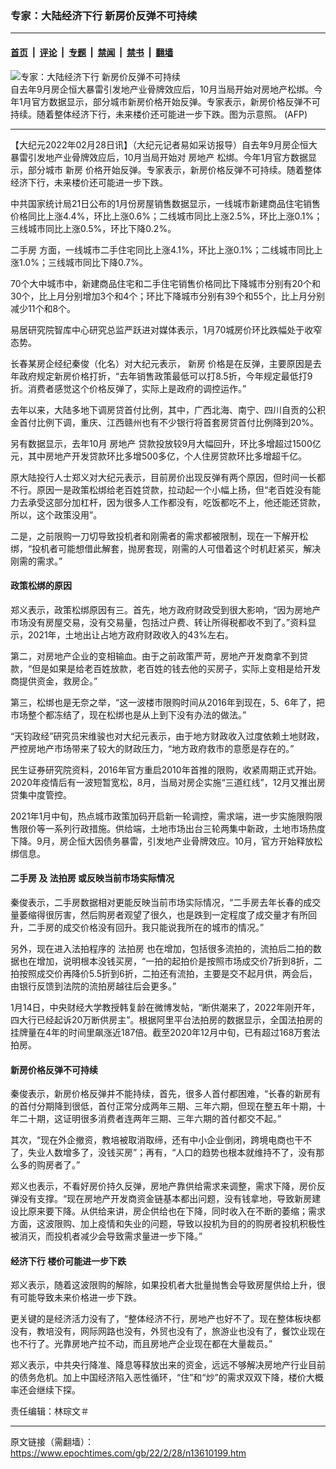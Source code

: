 ### 专家：大陆经济下行 新房价反弹不可持续

---

#### [首页](../../../..?n13610199) &nbsp;|&nbsp; [评论](../../../../../epoch-comment?n13610199) &nbsp;|&nbsp; [专题](../../../../../epoch-special?n13610199) &nbsp;|&nbsp; [禁闻](../../../../../epoch-news?n13610199) &nbsp;|&nbsp; [禁书](../../../../../books?n13610199) &nbsp;|&nbsp; [翻墙](https://github.com/gfw-breaker/nogfw/blob/master/README.md?n13610199)


<div><img alt="专家：大陆经济下行 新房价反弹不可持续" class="attachment-djy_600_400 size-djy_600_400 wp-post-image" src="https://i.epochtimes.com/assets/uploads/2022/02/id13610537-63d46a0c2aa1423f8fa23cdd1f1ae8eb-600x400.jpg"/>
<div class="caption">
 自去年9月房企恒大暴雷引发地产业骨牌效应后，10月当局开始对房地产松绑。今年1月官方数据显示，部分城市新房价格开始反弹。专家表示，新房价格反弹不可持续。随着整体经济下行，未来楼价还可能进一步下跌。图为示意照。 (AFP)
</div></div><hr/><div class="post_content" id="artbody" itemprop="articleBody">
 <!-- article content begin -->
 <p>
  【大纪元2022年02月28日讯】（大纪元记者易如采访报导）自去年9月房企恒大暴雷引发地产业骨牌效应后，10月当局开始对
  <ok href="https://www.epochtimes.com/gb/tag/%E6%88%BF%E5%9C%B0%E4%BA%A7.html">
   房地产
  </ok>
  松绑。今年1月官方数据显示，部分城市
  <ok href="https://www.epochtimes.com/gb/tag/%E6%96%B0%E6%88%BF.html">
   新房
  </ok>
  价格开始反弹。专家表示，新房价格反弹不可持续。随着整体经济下行，未来楼价还可能进一步下跌。
 </p>
 <p>
  中共国家统计局21日公布的1月份房屋销售数据显示，一线城市新建商品住宅销售价格同比上涨4.4%，环比上涨0.6%；二线城市同比上涨2.5%，环比上涨0.1%；三线城市同比上涨0.5%，环比下降0.2%。
 </p>
 <p>
  <ok href="https://www.epochtimes.com/gb/tag/%E4%BA%8C%E6%89%8B%E6%88%BF.html">
   二手房
  </ok>
  方面，一线城市二手住宅同比上涨4.1%，环比上涨0.1%；二线城市同比上涨1.0%；三线城市同比下降0.7%。
 </p>
 <p>
  70个大中城市中，新建商品住宅和二手住宅销售价格同比下降城市分别有20个和30个，比上月分别增加3个和4个；环比下降城市分别有39个和55个，比上月分别减少11个和8个。
 </p>
 <p>
  易居研究院智库中心研究总监严跃进对媒体表示，1月70城房价环比跌幅处于收窄态势。
 </p>
 <p>
  长春某房企经纪秦俊（化名）对大纪元表示，
  <ok href="https://www.epochtimes.com/gb/tag/%E6%96%B0%E6%88%BF.html">
   新房
  </ok>
  价格是在反弹，主要原因是去年政府规定新房价格打折，“去年销售政策最低可以打8.5折，今年规定最低打9折。消费者感觉这个价格反弹了，实际上是政府的调控运作。”
 </p>
 <p>
  去年以来，大陆多地下调房贷首付比例，其中，广西北海、南宁、四川自贡的公积金首付比例下调，重庆、江西赣州也有不少银行将首套房贷首付比例降到20%。
 </p>
 <p>
  另有数据显示，去年10月
  <ok href="https://www.epochtimes.com/gb/tag/%E6%88%BF%E5%9C%B0%E4%BA%A7.html">
   房地产
  </ok>
  贷款投放较9月大幅回升，环比多增超过1500亿元，其中房地产开发贷款环比多增500多亿，个人住房贷款环比多增超千亿。
 </p>
 <p>
  原大陆投行人士郑义对大纪元表示，目前房价出现反弹有两个原因，但时间一长都不行。原因一是政策松绑给老百姓贷款，拉动起一个小幅上扬，但“老百姓没有能力去承受这部分加杠杆，因为很多人工作都没有，吃饭都吃不上，他还能还贷款，所以，这个政策没用”。
 </p>
 <p>
  二是，之前限购一刀切导致投机者和刚需者的需求都被限制，现在一下解开松绑，“投机者可能想借此解套，抛房套现，刚需的人可借着这个时机赶紧买，解决刚需的需求。”
 </p>
 <h4>
  政策松绑的原因
 </h4>
 <p>
  郑义表示，政策松绑原因有三。首先，地方政府财政受到很大影响，“因为房地产市场没有房屋交易，没有交易量，包括过户费、转让所得税都收不到了。”资料显示，2021年，土地出让占地方政府财政收入的43%左右。
 </p>
 <p>
  第二，对房地产企业的变相输血。由于之前政策严苛，房地产开发商拿不到贷款，“但是如果是给老百姓放款，老百姓的钱去他的买房子，实际上变相是给开发商提供资金，救房企。”
 </p>
 <p>
  第三，松绑也是无奈之举，“这一波楼市限购时间从2016年到现在，5、6年了，把市场整个都冻结了，现在松绑也是从上到下没有办法的做法。”
 </p>
 <p>
  “天钧政经”研究员宋维骏也对大纪元表示，由于地方财政收入过度依赖土地财政，严控房地产市场带来了较大的财政压力，“地方政府救市的意愿是存在的。”
 </p>
 <p>
  民生证券研究院资料，2016年官方重启2010年首推的限购，收紧周期正式开始。2020年疫情后有一波短暂宽松，8月，当局对房企实施“三道红线”，12月又推出房贷集中度管控。
 </p>
 <p>
  2021年1月中旬，热点城市政策加码开启新一轮调控，需求端，进一步实施限购限售限价等一系列行政措施。供给端，土地市场出台三轮两集中新政，土地市场热度下降。9月，房企恒大因债务暴雷，引发地产业骨牌效应。10月，官方开始释放松绑信息。
 </p>
 <h4>
  <ok href="https://www.epochtimes.com/gb/tag/%E4%BA%8C%E6%89%8B%E6%88%BF.html">
   二手房
  </ok>
  及
  <ok href="https://www.epochtimes.com/gb/tag/%E6%B3%95%E6%8B%8D%E6%88%BF.html">
   法拍房
  </ok>
  或反映当前市场实际情况
 </h4>
 <p>
  秦俊表示，二手房数据相对更能反映当前市场实际情况，“二手房去年长春的成交量萎缩得很厉害，然后购房者观望了很久，也是跌到一定程度了成交量才有所回升，二手房的成交价格没有回升。我只能说我所在的城市的情况。”
 </p>
 <p>
  另外，现在进入法拍程序的
  <ok href="https://www.epochtimes.com/gb/tag/%E6%B3%95%E6%8B%8D%E6%88%BF.html">
   法拍房
  </ok>
  也在增加，包括很多流拍的，流拍后二拍的数据也在增加，说明根本没钱买房，“一拍的起拍价是按照市场成交价7折到8折，二拍按照成交价再降价5.5折到6折，二拍还有流拍，主要是交不起月供，两会后，由银行反馈到法院的流拍房越往后会更多。”
 </p>
 <p>
  1月14日，中央财经大学教授韩复龄在微博发帖，“断供潮来了，2022年刚开年，四大行已经起诉20万断供房主”。根据阿里平台法拍房的数据显示，全国法拍房的挂牌量在4年的时间里飙涨近187倍。截至2020年12月中旬，已有超过168万套法拍房。
 </p>
 <h4>
  新房价格反弹不可持续
 </h4>
 <p>
  秦俊表示，新房价格反弹并不能持续，首先，很多人首付都困难，“长春的新房有的首付分期降到很低，首付正常分成两年三期、三年六期，但现在整五年十期，十年二十期，这证明很多消费者连两年三期、三年六期的首付都交不起。”
 </p>
 <p>
  其次，“现在外企撤资，教培被取消取缔，还有中小企业倒闭，跨境电商也干不了，失业人数增多了，没钱买房”；再有，“人口的趋势也根本就维持不了，没有那么多的购房者了。”
 </p>
 <p>
  郑义也表示，不看好房价持久反弹，房地产靠供给需求来调整，需求下降，房价反弹没有支撑。“现在房地产开发商资金链基本都出问题，没有钱拿地，导致新房建设比原来要下降。从供给来讲，房企供给也在下降，同时收入在不断的萎缩；需求方面，这波限购、加上疫情和失业的问题，导致以投机为目的的购房者投机积极性被消灭，而投机者减少会导致需求量进一步下降。”
 </p>
 <h4>
  经济下行 楼价可能进一步下跌
 </h4>
 <p>
  郑义表示，随着这波限购的解除，如果投机者大批量抛售会导致房屋供给上升，很有可能导致未来价格进一步下跌。
 </p>
 <p>
  更关键的是经济活力没有了，“整体经济不行，房地产也好不了。现在整体板块都没有，教培没有，网际网路也没有，外贸也没有了，旅游业也没有了，餐饮业现在也不行了。光靠房地产拉不动，而且房地产企业现在都在大量裁员。”
 </p>
 <p>
  郑义表示，中共央行降准、降息等释放出来的资金，远远不够解决房地产行业目前的债务危机。加上中国经济陷入恶性循环，“住”和“炒”的需求双双下降，楼价大概率还会继续下探。
 </p>
 <p>
  责任编辑：林琮文＃
 </p>
 <div class="notranslate" style="all: initial;">
 </div>
 <!-- article content end -->
 <div id="below_article_ad">
 </div>
</div>


---

原文链接（需翻墙）：https://www.epochtimes.com/gb/22/2/28/n13610199.htm